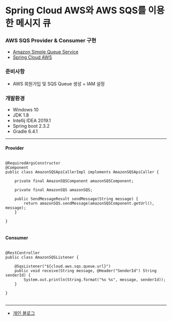 # Spring Cloud AWS와 AWS SQS를 이용한 메시지 큐

### AWS SQS Provider & Consumer 구현
* [Amazon Simple Queue Service]
* [Spring Cloud AWS]
### 준비사항
* AWS 회원가입 및 SQS Queue 생성 + IAM 설정

### 개발환경
* Windows 10
* JDK 1.8
* Intellij IDEA 2019.1
* Spring boot 2.3.2
* Gradle 6.4.1

---

#### Provider
<pre>
<code>
@RequiredArgsConstructor
@Component
public class AmazonSQSApiCallerImpl implements AmazonSQSApiCaller {

	private final AmazonSQSComponent amazonSQSComponent;

	private final AmazonSQS amazonSQS;

	public SendMessageResult sendMessage(String message) {
		return amazonSQS.sendMessage(amazonSQSComponent.getUrl(), message);
	}

}
</code>
</pre>

#### Consumer
<pre>
<code>
@RestController
public class AmazonSQSListener {

	@SqsListener("${cloud.aws.sqs.queue.url}")
	public void receive(String message, @Header("SenderId") String senderId) {
		System.out.println(String.format("%s %s", message, senderId));
	}

}
</code>
</pre>

---

* [개인 블로그]



[Amazon Simple Queue Service]: https://aws.amazon.com/ko/sqs/
[Spring Cloud AWS]: https://cloud.spring.io/spring-cloud-aws/spring-cloud-aws.html
[개인 블로그]: https://willseungh0.tistory.com/3

